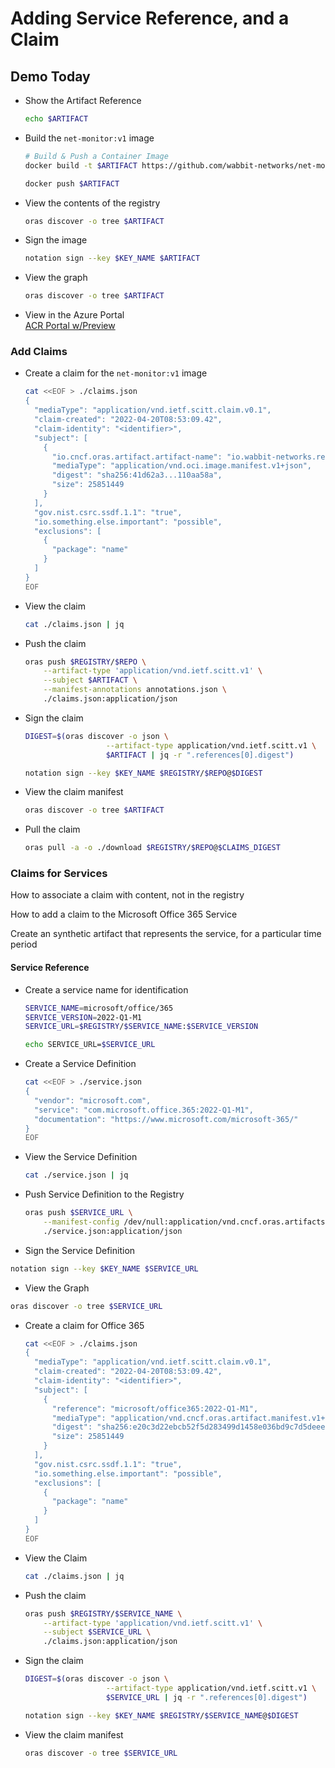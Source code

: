 # Adding Service Reference, and a Claim

## Demo Today

- Show the Artifact Reference
  ```bash
  echo $ARTIFACT
  ```
- Build the `net-monitor:v1` image

  ```bash
  # Build & Push a Container Image
  docker build -t $ARTIFACT https://github.com/wabbit-networks/net-monitor.git#main

  docker push $ARTIFACT
  ```
- View the contents of the registry

  ```bash
  oras discover -o tree $ARTIFACT
  ```
- Sign the image

    ```bash
    notation sign --key $KEY_NAME $ARTIFACT 
    ```

- View the graph

    ```bash
    oras discover -o tree $ARTIFACT 
    ```

- View in the Azure Portal  
  [ACR Portal w/Preview](https://aka.ms/acr/portal/preview)

### Add Claims

- Create a claim for the `net-monitor:v1` image

  ```bash
  cat <<EOF > ./claims.json
  {
    "mediaType": "application/vnd.ietf.scitt.claim.v0.1",
    "claim-created": "2022-04-20T08:53:09.42",
    "claim-identity": "<identifier>",
    "subject": [
      {
        "io.cncf.oras.artifact.artifact-name": "io.wabbit-networks.registry/net-monitor:v1",
        "mediaType": "application/vnd.oci.image.manifest.v1+json",
        "digest": "sha256:41d62a3...110aa58a",
        "size": 25851449
      }
    ],
    "gov.nist.csrc.ssdf.1.1": "true",
    "io.something.else.important": "possible",
    "exclusions": [
      {
        "package": "name"
      }
    ]
  }
  EOF
  ```

- View the claim

  ```bash
  cat ./claims.json | jq
  ```

- Push the claim

  ```bash
  oras push $REGISTRY/$REPO \
      --artifact-type 'application/vnd.ietf.scitt.v1' \
      --subject $ARTIFACT \
      --manifest-annotations annotations.json \
      ./claims.json:application/json
  ```
- Sign the claim

  ```bash
  DIGEST=$(oras discover -o json \
                    --artifact-type application/vnd.ietf.scitt.v1 \
                    $ARTIFACT | jq -r ".references[0].digest")

  notation sign --key $KEY_NAME $REGISTRY/$REPO@$DIGEST
  ```


- View the claim manifest

  ```bash
  oras discover -o tree $ARTIFACT
  ```

- Pull the claim

  ```bash
  oras pull -a -o ./download $REGISTRY/$REPO@$CLAIMS_DIGEST
  ```

### Claims for Services

  How to associate a claim with content, not in the registry

  How to add a claim to the Microsoft Office 365 Service

  Create an synthetic artifact that represents the service, for a particular time period

#### Service Reference

- Create a service name for identification
  ```bash
  SERVICE_NAME=microsoft/office/365
  SERVICE_VERSION=2022-Q1-M1
  SERVICE_URL=$REGISTRY/$SERVICE_NAME:$SERVICE_VERSION

  echo SERVICE_URL=$SERVICE_URL
  ```
- Create a Service Definition

  ```bash
  cat <<EOF > ./service.json
  {
    "vendor": "microsoft.com",
    "service": "com.microsoft.office.365:2022-Q1-M1",
    "documentation": "https://www.microsoft.com/microsoft-365/"
  }
  EOF
  ```

- View the Service Definition

  ```bash
  cat ./service.json | jq
  ```

- Push Service Definition to the Registry

  ```bash
  oras push $SERVICE_URL \
      --manifest-config /dev/null:application/vnd.cncf.oras.artifacts.services.v1 \
      ./service.json:application/json
  ```

- Sign the Service Definition
```bash
notation sign --key $KEY_NAME $SERVICE_URL
```
- View the Graph
```bash
oras discover -o tree $SERVICE_URL
```

- Create a claim for Office 365

  ```bash
  cat <<EOF > ./claims.json
  {
    "mediaType": "application/vnd.ietf.scitt.claim.v0.1",
    "claim-created": "2022-04-20T08:53:09.42",
    "claim-identity": "<identifier>",
    "subject": [
      {
        "reference": "microsoft/office365:2022-Q1-M1",
        "mediaType": "application/vnd.cncf.oras.artifact.manifest.v1+json",
        "digest": "sha256:e20c3d22ebcb52f5d283499d1458e036bd9c7d5deee19fb01d3566d76ec44d0c",
        "size": 25851449
      }
    ],
    "gov.nist.csrc.ssdf.1.1": "true",
    "io.something.else.important": "possible",
    "exclusions": [
      {
        "package": "name"
      }
    ]
  }
  EOF
  ```

- View the Claim
  ```bash
  cat ./claims.json | jq
  ```
- Push the claim

  ```bash
  oras push $REGISTRY/$SERVICE_NAME \
      --artifact-type 'application/vnd.ietf.scitt.v1' \
      --subject $SERVICE_URL \
      ./claims.json:application/json
  ```

- Sign the claim

  ```bash
  DIGEST=$(oras discover -o json \
                    --artifact-type application/vnd.ietf.scitt.v1 \
                    $SERVICE_URL | jq -r ".references[0].digest")

  notation sign --key $KEY_NAME $REGISTRY/$SERVICE_NAME@$DIGEST
  ```


- View the claim manifest

  ```bash
  oras discover -o tree $SERVICE_URL
  ```
